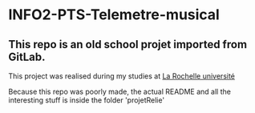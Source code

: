 # INFO2-PTS-Telemetre-musical

## This repo is an old school projet imported from GitLab.
This project was realised during my studies at [La Rochelle université](https://www.iut-larochelle.fr/formations/departement-informatique/)

Because this repo was poorly made, the actual README and all the interesting stuff is inside the folder 'projetRelie'


